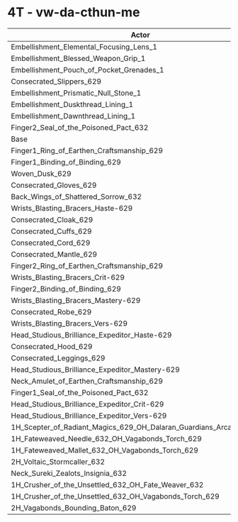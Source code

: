 # 4T - vw-da-cthun-me
| Actor | DPS | Increase |
|---|:---:|:---:|
|Embellishment_Elemental_Focusing_Lens_1|2264596|0.27%|
|Embellishment_Blessed_Weapon_Grip_1|2264148|0.25%|
|Embellishment_Pouch_of_Pocket_Grenades_1|2262016|0.15%|
|Consecrated_Slippers_629|2260011|0.06%|
|Embellishment_Prismatic_Null_Stone_1|2259873|0.06%|
|Embellishment_Duskthread_Lining_1|2259458|0.04%|
|Embellishment_Dawnthread_Lining_1|2259178|0.03%|
|Finger2_Seal_of_the_Poisoned_Pact_632|2258719|0.01%|
|Base|2258595|0.00%|
|Finger1_Ring_of_Earthen_Craftsmanship_629|2257321|-0.06%|
|Finger1_Binding_of_Binding_629|2257296|-0.06%|
|Woven_Dusk_629|2256387|-0.10%|
|Consecrated_Gloves_629|2255913|-0.12%|
|Back_Wings_of_Shattered_Sorrow_632|2255613|-0.13%|
|Wrists_Blasting_Bracers_Haste-629|2254754|-0.17%|
|Consecrated_Cloak_629|2254657|-0.17%|
|Consecrated_Cuffs_629|2253386|-0.23%|
|Consecrated_Cord_629|2253337|-0.23%|
|Consecrated_Mantle_629|2252412|-0.27%|
|Finger2_Ring_of_Earthen_Craftsmanship_629|2251901|-0.30%|
|Wrists_Blasting_Bracers_Crit-629|2251796|-0.30%|
|Finger2_Binding_of_Binding_629|2251772|-0.30%|
|Wrists_Blasting_Bracers_Mastery-629|2250992|-0.34%|
|Consecrated_Robe_629|2250520|-0.36%|
|Wrists_Blasting_Bracers_Vers-629|2249078|-0.42%|
|Head_Studious_Brilliance_Expeditor_Haste-629|2248282|-0.46%|
|Consecrated_Hood_629|2247762|-0.48%|
|Consecrated_Leggings_629|2247194|-0.50%|
|Head_Studious_Brilliance_Expeditor_Mastery-629|2245856|-0.56%|
|Neck_Amulet_of_Earthen_Craftsmanship_629|2243670|-0.66%|
|Finger1_Seal_of_the_Poisoned_Pact_632|2242868|-0.70%|
|Head_Studious_Brilliance_Expeditor_Crit-629|2241893|-0.74%|
|Head_Studious_Brilliance_Expeditor_Vers-629|2240235|-0.81%|
|1H_Scepter_of_Radiant_Magics_629_OH_Dalaran_Guardians_Arcanotool_632|2229484|-1.29%|
|1H_Fateweaved_Needle_632_OH_Vagabonds_Torch_629|2217136|-1.84%|
|1H_Fateweaved_Mallet_632_OH_Vagabonds_Torch_629|2215468|-1.91%|
|2H_Voltaic_Stormcaller_632|2206834|-2.29%|
|Neck_Sureki_Zealots_Insignia_632|2176097|-3.65%|
|1H_Crusher_of_the_Unsettled_632_OH_Fate_Weaver_632|1900041|-15.88%|
|1H_Crusher_of_the_Unsettled_632_OH_Vagabonds_Torch_629|1896322|-16.04%|
|2H_Vagabonds_Bounding_Baton_629|1834518|-18.78%|

